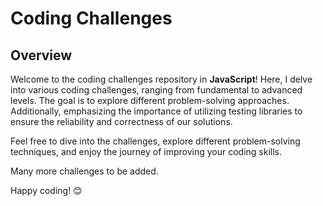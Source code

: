 # Coding Challenges

## Overview

Welcome to the coding challenges repository in <b>JavaScript</b>! Here, I delve into various coding challenges, ranging from fundamental to advanced levels. The goal is to explore different problem-solving approaches. Additionally, emphasizing the importance of utilizing testing libraries to ensure the reliability and correctness of our solutions.

Feel free to dive into the challenges, explore different problem-solving techniques, and enjoy the journey of improving your coding skills.

Many more challenges to be added.

Happy coding! 😊
